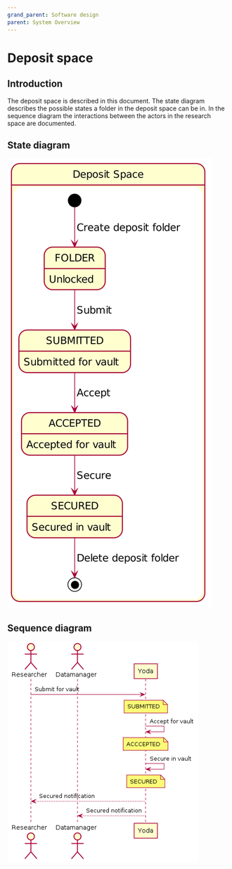 ```yaml
---
grand_parent: Software design
parent: System Overview
---
```

# Deposit space

## Introduction

The deposit space is described in this document.
The state diagram describes the possible states a folder in the deposit space can be in.
In the sequence diagram the interactions between the actors in the research space are documented.

## State diagram

![State diagram](img/deposit-space-state-diagram.png)

## Sequence diagram

![Sequence diagram](img/deposit-space-sequence-diagram.png)
